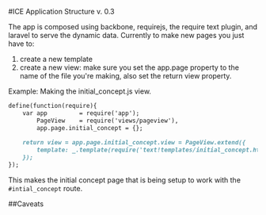 #ICE Application Structure 
v. 0.3  

The app is composed using backbone, requirejs, the require text plugin, and laravel to serve the dynamic data.
Currently to make new pages you just have to: 

1. create a new template 
2. create a new view: make sure you set the app.page property to the name of the file you're making, also set the return view property.  
  
  
Example: Making the initial_concept.js view.

````markdown 
define(function(require){
	var app 		= require('app');
		PageView 	= require('views/pageview'),
		app.page.initial_concept = {};
	
	return view = app.page.initial_concept.view = PageView.extend({
		template: _.template(require('text!templates/initial_concept.html'))
	});
});
````  
This makes the initial concept page that is being setup to work with the ```` #intial_concept ```` route.


##Caveats  
